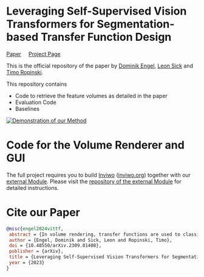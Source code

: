 # Leveraging Self-Supervised Vision Transformers for Segmentation-based Transfer Function Design
[Paper](https://arxiv.org/abs/2309.01408) $~~~$ [Project Page](https://dominikengel.com/vit-tf)

This is the official repository of the paper by [Dominik Engel](https://dominikengel.com), [Leon Sick](https://leonsick.github.io) and
[Timo Ropinski](https://viscom.uni-ulm.de/members/timo-ropinski/).

This repository contains
- Code to retrieve the feature volumes as detailed in the paper
- Evaluation Code
- Baselines

[![Demonstration of our Method](https://img.youtube.com/vi/kTPBCYJtEJc/0.jpg)](https://www.youtube.com/watch?v=kTPBCYJtEJc)

# Code for the Volume Renderer and GUI
The full project requires you to build [Inviwo](https://github.com/inviwo/inviwo) ([inviwo.org](https://inviwo.org)) together
with our [external Module](https://github.com/xeTaiz/inviwo-module-vittf).
Please visit the [repository of the external Module](https://github.com/xeTaiz/inviwo-module-vittf) for detailed instructions.

# Cite our Paper
```bibtex
@misc{engel2024vittf,
 abstract = {In volume rendering, transfer functions are used to classify structures of interest, and to assign optical properties such as color and opacity. They are commonly defined as 1D or 2D functions that map simple features to these optical properties. As the process of designing a transfer function is typically tedious and unintuitive, several approaches have been proposed for their interactive specification. In this paper, we present a novel method to define transfer functions for volume rendering by leveraging the feature extraction capabilities of self-supervised pre-trained vision transformers. To design a transfer function, users simply select the structures of interest in a slice viewer, and our method automatically selects similar structures based on the high-level features extracted by the neural network. Contrary to previous learning-based transfer function approaches, our method does not require training of models and allows for quick inference, enabling an interactive exploration of the volume data. Our approach reduces the amount of necessary annotations by interactively informing the user about the current classification, so they can focus on annotating the structures of interest that still require annotation. In practice, this allows users to design transfer functions within seconds, instead of minutes. We compare our method to existing learning-based approaches in terms of annotation and compute time, as well as with respect to segmentation accuracy. Our accompanying video showcases the interactivity and effectiveness of our method.},
 author = {Engel, Dominik and Sick, Leon and Ropinski, Timo},
 doi = {10.48550/arXiv.2309.01408},
 publisher = {arXiv},
 title = {Leveraging Self-Supervised Vision Transformers for Segmentation-based Transfer Function Design},
 year = {2023}
}
```
